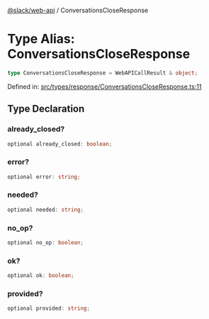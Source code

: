 [@slack/web-api](../index.md) / ConversationsCloseResponse

# Type Alias: ConversationsCloseResponse

```ts
type ConversationsCloseResponse = WebAPICallResult & object;
```

Defined in: [src/types/response/ConversationsCloseResponse.ts:11](https://github.com/slackapi/node-slack-sdk/blob/main/packages/web-api/src/types/response/ConversationsCloseResponse.ts#L11)

## Type Declaration

### already\_closed?

```ts
optional already_closed: boolean;
```

### error?

```ts
optional error: string;
```

### needed?

```ts
optional needed: string;
```

### no\_op?

```ts
optional no_op: boolean;
```

### ok?

```ts
optional ok: boolean;
```

### provided?

```ts
optional provided: string;
```
